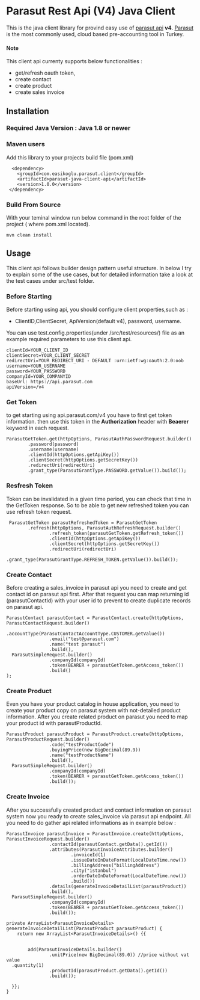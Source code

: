 # Parasut Rest Api (V4) Java Client

This is the java client library for provind easy use of [parasut api](https://apidocs.parasut.com/) **v4**. [Parasut](https://www.parasut.com/) is the most commonly used, cloud based pre-accounting tool in Turkey. 

#### Note 
This client api currenty  supports below functionalities :

 - 	get/refresh oauth token,
 - create contact
 - create product
 - create sales invoice 


## Installation

### Required Java Version :  Java 1.8 or newer

### Maven users
Add this library to your projects build file (pom.xml) 

      <dependency>
        <groupId>com.easikoglu.parasut.client</groupId>  
        <artifactId>parasut-java-client-api</artifactId>
        <version>1.0.0</version>
     </dependency> 
### Build From Source 
With your teminal window run below command in the root folder of the project ( where pom.xml located).
	
    mvn clean install

## Usage 
 This client api follows builder design pattern useful structure. 
 In below I try to explain some of the use cases, but for detailed information take a look at the test cases under src/test folder. 
### Before Starting
Before starting using api, you should configure client properties,such as :

 - ClientID,ClientSecret, ApiVersion(default v4), password, username.
 
 You can use test.config.properties(under /src/test/resources/)  file as an example required parameters to use this client api. 

    clientId=YOUR_CLIENT_ID  
    clientSecret=YOUR_CLIENT_SECRET  
    redirectUri=YOUR_REDIRECT_URI - DEFAULT :urn:ietf:wg:oauth:2.0:oob  
    username=YOUR_USERNAME  
    password=YOUR_PASSWORD  
    companyId=YOUR_COMPANYID  
    baseUrl: https://api.parasut.com  
    apiVersion=/v4

 
 
### Get Token 
to get starting using api.parasut.com/v4 you have to first get token information. then use this token in the **Authorization** header with **Beaerer** keyword in each request.

    ParasutGetToken.get(httpOptions, ParasutAuthPasswordRequest.builder()  
            .password(password)  
            .username(username)  
            .clientId(httpOptions.getApiKey())  
            .clientSecret(httpOptions.getSecretKey())  
            .redirectUri(redirectUri)  
            .grant_type(ParasutGrantType.PASSWORD.getValue()).build());
      
### Resfresh Token

   Token can be invalidated in a given time period, you can check that time in the GetToken response. So to be able to get new refreshed token you can use refresh token request. 

     ParasutGetToken parasutRefreshedToken = ParasutGetToken  
            .refresh(httpOptions, ParasutAuthRefreshRequest.builder()  
                    .refresh_token(parasutGetToken.getRefresh_token())  
                    .clientId(httpOptions.getApiKey())  
                    .clientSecret(httpOptions.getSecretKey())  
                    .redirectUri(redirectUri)  
                    .grant_type(ParasutGrantType.REFRESH_TOKEN.getValue()).build());
### Create Contact
Before creating a sales_invoice in parasut api you need to create and get contact id on parasut api first. After that request you can map returning id (parasutContactId) with your user id to prevent to create duplicate records on parasut api.

    ParasutContact parasutContact = ParasutContact.create(httpOptions, ParasutContactRequest.builder()  
                    .accountType(ParasutContactAccountType.CUSTOMER.getValue())  
                    .email("test@parasut.com")  
                    .name("test parasut")  
                    .build(),  
      ParasutSimpleRequest.builder()  
                    .companyId(companyId)  
                    .token(BEARER + parasutGetToken.getAccess_token())  
                    .build()  
    );
### Create Product

Even you have your product catalog in house application, you need to create your product copy on parasut system with not-detailed product information. After you create related product on parasut you need to map your product id with parasutProductId. 
  
    ParasutProduct parasutProduct = ParasutProduct.create(httpOptions, ParasutProductRequest.builder()  
                    .code("testProductCode")  
                    .buyingPrice(new BigDecimal(89.9))  
                    .name("testProductName")  
                    .build(),  
      ParasutSimpleRequest.builder()  
                    .companyId(companyId)  
                    .token(BEARER + parasutGetToken.getAccess_token())  
                    .build());
### Create Invoice

After you successfully created product and contact information on parasut system now you ready to create sales_invoice via parasut api endpoint. 
All you need to do gather api related informations as in example below : 

    ParasutInvoice parasutInvoice = ParasutInvoice.create(httpOptions, ParasutInvoiceRequest.builder()  
                    .contactId(parasutContact.getData().getId())  
                    .attributes(ParasutInvoiceAttributes.builder()  
                            .invoiceId(1)  
                            .issueDateInDateFormat(LocalDateTime.now())  
                            .billingAddress("billingAddress")  
                            .city("istanbul")  
                            .orderDateInDateFormat(LocalDateTime.now())  
                            .build())  
                    .details(generateInvoiceDetailList(parasutProduct))  
                    .build(),  
      ParasutSimpleRequest.builder()  
                    .companyId(companyId)  
                    .token(BEARER + parasutGetToken.getAccess_token())  
                    .build());

    private ArrayList<ParasutInvoiceDetails> generateInvoiceDetailList(ParasutProduct parasutProduct) {  
        return new ArrayList<ParasutInvoiceDetails>() {{  
      
      
            add(ParasutInvoiceDetails.builder()  
                    .unitPrice(new BigDecimal(89.0)) //price without vat value  
      .quantity(1)  
                    .productId(parasutProduct.getData().getId())  
                    .build());  
      
      }};  
    }
